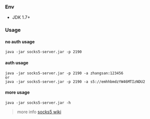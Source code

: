 ### Env
+ JDK 1.7+

### Usage

#### no auth usage
```
java -jar socks5-server.jar -p 2190
```

#### auth usage
```
java -jar socks5-server.jar -p 2190 -a zhangsan:123456
or
java -jar socks5-server.jar -p 2190 -a s5://emhhbmdzYW46MTIzNDU2
```

#### more usage
```
java -jar socks5-server.jar -h
```

> more info [socks5 wiki](https://github.com/zk-123/socks5-server/wiki/Socks5%E5%8D%8F%E8%AE%AE)
